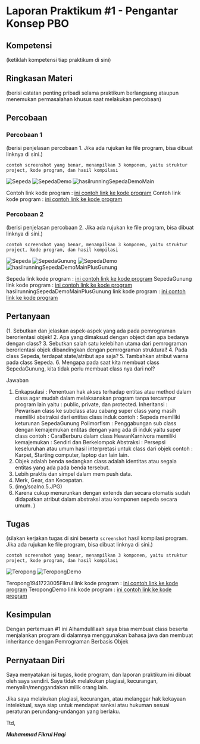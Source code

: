 # Laporan Praktikum #1 - Pengantar Konsep PBO

## Kompetensi

(ketiklah kompetensi tiap praktikum di sini)

## Ringkasan Materi

(berisi catatan penting pribadi selama praktikum berlangsung ataupun menemukan permasalahan khusus saat melakukan percobaan)

## Percobaan

### Percobaan 1

(berisi penjelasan percobaan 1. Jika ada rujukan ke file program, bisa dibuat linknya di sini.)

`contoh screenshot yang benar, menampilkan 3 komponen, yaitu struktur project, kode program, dan hasil kompilasi`

![Sepeda](img/Sepeda1941723005Fikrul.JPG)
![SepedaDemo](img/SepedaDemoMain.JPG)
![hasilrunningSepedaDemoMain](img/hasilrunningSepedaDemo.JPG)

Contoh link kode program : [ini contoh link ke kode program](../../src/1_Pengantar_Konsep_PBO/Sepeda1941723005Fikrul.java)
Contoh link kode program : [ini contoh link ke kode program](../../src/1_Pengantar_Konsep_PBO/SepedaDemoMain.java)

### Percobaan 2

(berisi penjelasan percobaan 2. Jika ada rujukan ke file program, bisa dibuat linknya di sini.)

`contoh screenshot yang benar, menampilkan 3 komponen, yaitu struktur project, kode program, dan hasil kompilasi`

![Sepeda](img/Sepeda1941723005Fikrul.JPG)
![SepedaGunung](img/SepedaGunung.JPG)
![SepedaDemo](img/SepedaDemoMainPlusGunung.JPG)
![hasilrunningSepedaDemoMainPlusGunung](img/hasilrunningSepedaDemoMainPlusSepedaGunung.JPG)

Sepeda link kode program : [ini contoh link ke kode program](../../src/1_Pengantar_Konsep_PBO/Sepeda1941723005Fikrul.java)
SepedaGunung link kode program : [ini contoh link ke kode program](../../src/1_Pengantar_Konsep_PBO/SepedaGunung.java)
hasilrunningSepedaDemoMainPlusGunung link kode program : [ini contoh link ke kode program](../../src/1_Pengantar_Konsep_PBO/SepedaDemoMainPlusGunung.java)

## Pertanyaan

(1. Sebutkan dan jelaskan aspek-aspek yang ada pada pemrograman berorientasi objek!
 2. Apa yang dimaksud dengan object dan apa bedanya dengan class? 
 3. Sebutkan salah satu kelebihan utama dari pemrograman berorientasi objek dibandingkan dengan pemrograman struktural!
 4. Pada class Sepeda, terdapat state/atribut apa saja? 
 5. Tambahkan atribut warna pada class Sepeda.
 6. Mengapa pada saat kita membuat class SepedaGunung, kita tidak perlu membuat class nya dari nol? 
 
 Jawaban
 
 1. Enkapsulasi : Penentuan hak akses terhadap entitas atau method dalam class agar mudah dalam melaksanakan program tanpa tercampur program lain yaitu : public, private, dan protected.
	Inheritansi : Pewarisan class ke subclass atau cabang super class yang masih memiliki abstraksi dari entitas class induk contoh : Sepeda memiliki keturunan SepedaGunung 
	Polimorfism : Penggabungan sub class dengan kemajemukan entitas dengan yang ada di induk yaitu super class contoh : CaraBerburu dalam class HewanKarnivora memiliki kemajemukan : Sendiri dan Berkelompok
	Abstraksi : Persepsi keseluruhan atau umum hasil interpretasi untuk class dari objek contoh : Karpet, Starting computer, laptop dan lain lain.
 2. Objek adalah benda sedangkan class adalah identitas atau segala entitas yang ada pada benda tersebut.
 3. Lebih praktis dan simpel dalam mem push data.
 4. Merk, Gear, dan Kecepatan.
 5. (img/soalno.5.JPG)
 6. Karena cukup menurunkan dengan extends dan secara otomatis sudah didapatkan atribut dalam abstraksi atau komponen sepeda secara umum. 
)
## Tugas

(silakan kerjakan tugas di sini beserta `screenshot` hasil kompilasi program. Jika ada rujukan ke file program, bisa dibuat linknya di sini.)

`contoh screenshot yang benar, menampilkan 3 komponen, yaitu struktur project, kode program, dan hasil kompilasi`

![Teropong](img/Teropong1941723005Fikrul.JPG)
![TeropongDemo](img/TeropongDemo.JPG)

Teropong1941723005Fikrul link kode program : [ini contoh link ke kode program](../../src/1_Pengantar_Konsep_PBO/Teropong1941723005Fikrul.java)
TeropongDemo link kode program : [ini contoh link ke kode program](../../src/1_Pengantar_Konsep_PBO/TeropongDemo.java)

## Kesimpulan

Dengan pertemuan #1 ini Alhamdulillaah saya bisa membuat class beserta menjalankan program di dalamnya menggunakan bahasa java dan membuat inheritance dengan Pemrograman Berbasis Objek

## Pernyataan Diri

Saya menyatakan isi tugas, kode program, dan laporan praktikum ini dibuat oleh saya sendiri. Saya tidak melakukan plagiasi, kecurangan, menyalin/menggandakan milik orang lain.

Jika saya melakukan plagiasi, kecurangan, atau melanggar hak kekayaan intelektual, saya siap untuk mendapat sanksi atau hukuman sesuai peraturan perundang-undangan yang berlaku.

Ttd,

***Muhammad Fikrul Haqi***